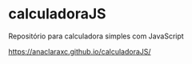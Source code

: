 # calculadoraJS
Repositório para calculadora simples com JavaScript

https://anaclaraxc.github.io/calculadoraJS/
